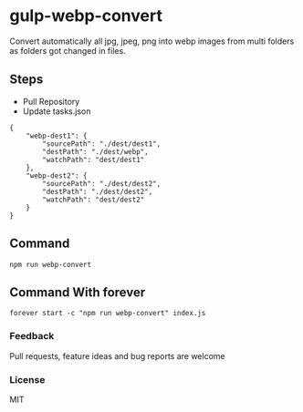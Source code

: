 # gulp-webp-convert
Convert automatically all jpg, jpeg, png into webp images from multi folders as folders got changed in files.


## Steps 
- Pull Repository
- Update tasks.json


```
{
    "webp-dest1": {
        "sourcePath": "./dest/dest1",
        "destPath": "./dest/webp",
        "watchPath": "dest/dest1"
    },
    "webp-dest2": {
        "sourcePath": "./dest/dest2",
        "destPath": "./dest/dest2",
        "watchPath": "dest/dest2"
    }
}

```

## Command

```
npm run webp-convert
```
## Command With forever
```
forever start -c "npm run webp-convert" index.js
```

### Feedback

Pull requests, feature ideas and bug reports are welcome

### License

MIT
